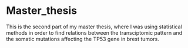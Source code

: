 # Master_thesis
This is the second part of my master thesis, where I was using statistical methods in order to find relations between the transciptomic pattern and the somatic mutations affecting the TP53 gene in brest tumors.
